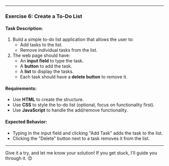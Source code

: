 
---

### **Exercise 6: Create a To-Do List**

#### **Task Description**:

1. Build a simple to-do list application that allows the user to:
   - Add tasks to the list.
   - Remove individual tasks from the list.
2. The web page should have:
   - An **input field** to type the task.
   - A **button** to add the task.
   - A **list** to display the tasks.
   - Each task should have a **delete button** to remove it.

#### **Requirements**:

- Use **HTML** to create the structure.
- Use **CSS** to style the to-do list (optional, focus on functionality first).
- Use **JavaScript** to handle the add/remove functionality.

#### **Expected Behavior**:

- Typing in the input field and clicking "Add Task" adds the task to the list.
- Clicking the "Delete" button next to a task removes it from the list.

---

Give it a try, and let me know your solution! If you get stuck, I'll guide you through it. 😊
